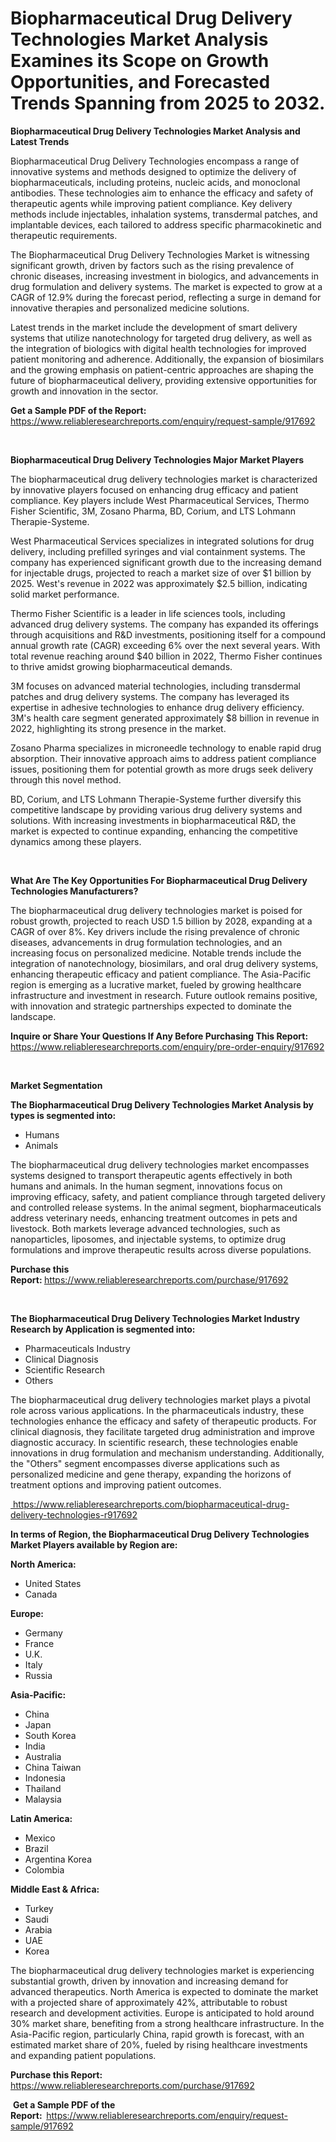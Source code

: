 <p><h1>Biopharmaceutical Drug Delivery Technologies Market Analysis Examines its Scope on Growth Opportunities, and Forecasted Trends Spanning from 2025 to 2032.</h1></p><p><strong>Biopharmaceutical Drug Delivery Technologies Market Analysis and Latest Trends</strong></p>
<p><p>Biopharmaceutical Drug Delivery Technologies encompass a range of innovative systems and methods designed to optimize the delivery of biopharmaceuticals, including proteins, nucleic acids, and monoclonal antibodies. These technologies aim to enhance the efficacy and safety of therapeutic agents while improving patient compliance. Key delivery methods include injectables, inhalation systems, transdermal patches, and implantable devices, each tailored to address specific pharmacokinetic and therapeutic requirements.</p><p>The Biopharmaceutical Drug Delivery Technologies Market is witnessing significant growth, driven by factors such as the rising prevalence of chronic diseases, increasing investment in biologics, and advancements in drug formulation and delivery systems. The market is expected to grow at a CAGR of 12.9% during the forecast period, reflecting a surge in demand for innovative therapies and personalized medicine solutions.</p><p>Latest trends in the market include the development of smart delivery systems that utilize nanotechnology for targeted drug delivery, as well as the integration of biologics with digital health technologies for improved patient monitoring and adherence. Additionally, the expansion of biosimilars and the growing emphasis on patient-centric approaches are shaping the future of biopharmaceutical delivery, providing extensive opportunities for growth and innovation in the sector.</p></p>
<p><strong>Get a Sample PDF of the Report:&nbsp;</strong> <a href="https://www.reliableresearchreports.com/enquiry/request-sample/917692?utm_campaign=2267&utm_medium=2&utm_source=Github&utm_content=ia&utm_term=18042025&utm_id=biopharmaceutical-drug-delivery-technologies">https://www.reliableresearchreports.com/enquiry/request-sample/917692</a></p>
<p>&nbsp;</p>
<p><strong>Biopharmaceutical Drug Delivery Technologies Major Market Players</strong></p>
<p><p>The biopharmaceutical drug delivery technologies market is characterized by innovative players focused on enhancing drug efficacy and patient compliance. Key players include West Pharmaceutical Services, Thermo Fisher Scientific, 3M, Zosano Pharma, BD, Corium, and LTS Lohmann Therapie-Systeme.</p><p>West Pharmaceutical Services specializes in integrated solutions for drug delivery, including prefilled syringes and vial containment systems. The company has experienced significant growth due to the increasing demand for injectable drugs, projected to reach a market size of over $1 billion by 2025. West's revenue in 2022 was approximately $2.5 billion, indicating solid market performance.</p><p>Thermo Fisher Scientific is a leader in life sciences tools, including advanced drug delivery systems. The company has expanded its offerings through acquisitions and R&D investments, positioning itself for a compound annual growth rate (CAGR) exceeding 6% over the next several years. With total revenue reaching around $40 billion in 2022, Thermo Fisher continues to thrive amidst growing biopharmaceutical demands.</p><p>3M focuses on advanced material technologies, including transdermal patches and drug delivery systems. The company has leveraged its expertise in adhesive technologies to enhance drug delivery efficiency. 3M's health care segment generated approximately $8 billion in revenue in 2022, highlighting its strong presence in the market.</p><p>Zosano Pharma specializes in microneedle technology to enable rapid drug absorption. Their innovative approach aims to address patient compliance issues, positioning them for potential growth as more drugs seek delivery through this novel method. </p><p>BD, Corium, and LTS Lohmann Therapie-Systeme further diversify this competitive landscape by providing various drug delivery systems and solutions. With increasing investments in biopharmaceutical R&D, the market is expected to continue expanding, enhancing the competitive dynamics among these players.</p></p>
<p>&nbsp;</p>
<p><strong>What Are The Key Opportunities For Biopharmaceutical Drug Delivery Technologies Manufacturers?</strong></p>
<p><p>The biopharmaceutical drug delivery technologies market is poised for robust growth, projected to reach USD 1.5 billion by 2028, expanding at a CAGR of over 8%. Key drivers include the rising prevalence of chronic diseases, advancements in drug formulation technologies, and an increasing focus on personalized medicine. Notable trends include the integration of nanotechnology, biosimilars, and oral drug delivery systems, enhancing therapeutic efficacy and patient compliance. The Asia-Pacific region is emerging as a lucrative market, fueled by growing healthcare infrastructure and investment in research. Future outlook remains positive, with innovation and strategic partnerships expected to dominate the landscape.</p></p>
<p><strong>Inquire or Share Your Questions If Any Before Purchasing This Report:</strong> <a href="https://www.reliableresearchreports.com/enquiry/pre-order-enquiry/917692?utm_campaign=2267&utm_medium=2&utm_source=Github&utm_content=ia&utm_term=18042025&utm_id=biopharmaceutical-drug-delivery-technologies">https://www.reliableresearchreports.com/enquiry/pre-order-enquiry/917692</a></p>
<p>&nbsp;</p>
<p><strong>Market Segmentation</strong></p>
<p><strong>The Biopharmaceutical Drug Delivery Technologies Market Analysis by types is segmented into:</strong></p>
<p><ul><li>Humans</li><li>Animals</li></ul></p>
<p><p>The biopharmaceutical drug delivery technologies market encompasses systems designed to transport therapeutic agents effectively in both humans and animals. In the human segment, innovations focus on improving efficacy, safety, and patient compliance through targeted delivery and controlled release systems. In the animal segment, biopharmaceuticals address veterinary needs, enhancing treatment outcomes in pets and livestock. Both markets leverage advanced technologies, such as nanoparticles, liposomes, and injectable systems, to optimize drug formulations and improve therapeutic results across diverse populations.</p></p>
<p><strong>Purchase this Report:&nbsp;</strong><a href="https://www.reliableresearchreports.com/purchase/917692?utm_campaign=2267&utm_medium=2&utm_source=Github&utm_content=ia&utm_term=18042025&utm_id=biopharmaceutical-drug-delivery-technologies">https://www.reliableresearchreports.com/purchase/917692</a></p>
<p>&nbsp;</p>
<p><strong>The Biopharmaceutical Drug Delivery Technologies Market Industry Research by Application is segmented into:</strong></p>
<p><ul><li>Pharmaceuticals Industry</li><li>Clinical Diagnosis</li><li>Scientific Research</li><li>Others</li></ul></p>
<p><p>The biopharmaceutical drug delivery technologies market plays a pivotal role across various applications. In the pharmaceuticals industry, these technologies enhance the efficacy and safety of therapeutic products. For clinical diagnosis, they facilitate targeted drug administration and improve diagnostic accuracy. In scientific research, these technologies enable innovations in drug formulation and mechanism understanding. Additionally, the "Others" segment encompasses diverse applications such as personalized medicine and gene therapy, expanding the horizons of treatment options and improving patient outcomes.</p></p>
<p><a href="https://www.reliableresearchreports.com/biopharmaceutical-drug-delivery-technologies-r917692?utm_campaign=2267&utm_medium=2&utm_source=Github&utm_content=ia&utm_term=18042025&utm_id=biopharmaceutical-drug-delivery-technologies">&nbsp;https://www.reliableresearchreports.com/biopharmaceutical-drug-delivery-technologies-r917692</a></p>
<p><strong>In terms of Region, the Biopharmaceutical Drug Delivery Technologies Market Players available by Region are:</strong></p>
<p>
    <p> <strong> North America: </strong>
        <ul>
            <li>United States</li>
            <li>Canada</li>
        </ul>
        </p> 
    <p> <strong> Europe: </strong>
        <ul>
            <li>Germany</li>
            <li>France</li>
            <li>U.K.</li>
            <li>Italy</li>
            <li>Russia</li>
        </ul>
        </p> 
    <p> <strong> Asia-Pacific: </strong>
        <ul>
            <li>China</li>
            <li>Japan</li>
            <li>South Korea</li>
            <li>India</li>
            <li>Australia</li>
            <li>China Taiwan</li>
            <li>Indonesia</li>
            <li>Thailand</li>
            <li>Malaysia</li>
        </ul>
        </p> 
    <p> <strong> Latin America: </strong>
        <ul>
            <li>Mexico</li>
            <li>Brazil</li>
            <li>Argentina Korea</li>
            <li>Colombia</li>
        </ul>
        </p> 
    <p> <strong> Middle East & Africa: </strong>
        <ul>
            <li>Turkey</li>
            <li>Saudi</li>
            <li>Arabia</li>
            <li>UAE</li>
            <li>Korea</li>
        </ul>
    </p>
    </p>
<p><p>The biopharmaceutical drug delivery technologies market is experiencing substantial growth, driven by innovation and increasing demand for advanced therapeutics. North America is expected to dominate the market with a projected share of approximately 42%, attributable to robust research and development activities. Europe is anticipated to hold around 30% market share, benefiting from a strong healthcare infrastructure. In the Asia-Pacific region, particularly China, rapid growth is forecast, with an estimated market share of 20%, fueled by rising healthcare investments and expanding patient populations.</p></p>
<p><strong>Purchase this Report: </strong><a href="https://www.reliableresearchreports.com/purchase/917692?utm_campaign=2267&utm_medium=2&utm_source=Github&utm_content=ia&utm_term=18042025&utm_id=biopharmaceutical-drug-delivery-technologies">https://www.reliableresearchreports.com/purchase/917692</a></p>
<p>&nbsp;<strong>Get a Sample PDF of the Report:&nbsp;&nbsp;</strong><a href="https://www.reliableresearchreports.com/enquiry/request-sample/917692?utm_campaign=2267&utm_medium=2&utm_source=Github&utm_content=ia&utm_term=18042025&utm_id=biopharmaceutical-drug-delivery-technologies">https://www.reliableresearchreports.com/enquiry/request-sample/917692</a></p>
<p><strong></strong></p>
<p><p></p><p></p><p></p></p>
